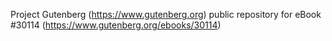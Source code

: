 Project Gutenberg (https://www.gutenberg.org) public repository for eBook #30114 (https://www.gutenberg.org/ebooks/30114)
